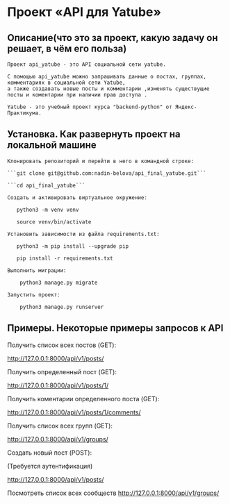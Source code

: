 
#  Проект «API для Yatube»
## Описание(что это за проект, какую задачу он решает, в чём его польза)
    Проект api_yatube - это API социальной сети yatube.

    С помощью api_yatube можно запрашивать данные о постах, группах, комментариях в социальной сети Yatube,
    а также создавать новые посты и комментарии ,изменять существущие посты и коментарии при наличии прав доступа .

    Yatube - это учебный проект курса "backend-python" от Яндекс-Практикума.
    
    
 ## Установка. Как развернуть проект на локальной машине
    Клонировать репозиторий и перейти в него в командной строке:

    ```git clone git@github.com:nadin-belova/api_final_yatube.git```

    ```cd api_final_yatube```

    Cоздать и активировать виртуальное окружение:

       python3 -m venv venv

       source venv/bin/activate

    Установить зависимости из файла requirements.txt:

       python3 -m pip install --upgrade pip

       pip install -r requirements.txt

    Выполнить миграции:

        python3 manage.py migrate

    Запустить проект:

        python3 manage.py runserver

    
    
 ##  Примеры. Некоторые примеры запросов к API
 
 Получить список всех постов (GET):

http://127.0.0.1:8000/api/v1/posts/


Получить определенный пост (GET):

http://127.0.0.1:8000/api/v1/posts/1/


Получить коментарии определенного поста (GET):

http://127.0.0.1:8000/api/v1/posts/1/comments/


Получить список всех групп (GET):

http://127.0.0.1:8000/api/v1/groups/


Создать новый пост (POST):

(Требуется аутентификация)

http://127.0.0.1:8000/api/v1/posts/


Посмотреть список всех сообществ
http://127.0.0.1:8000/api/v1/groups/


